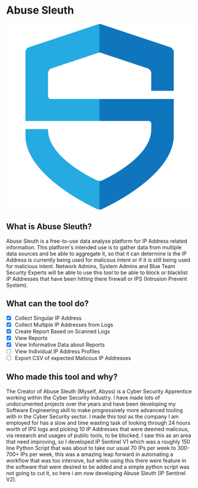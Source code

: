 # Abuse Sleuth

![Abuse Sleuth Logo](public/IP-Sentinel-01.png)

## What is Abuse Sleuth?

Abuse Sleuth is a free-to-use data analyse platform for IP Address related information. This platform's intended use is to gather data from multiple data sources and be able to aggregate it, so that it can determine is the IP Address is currently being used for malicous intent or if it is still being used for malicious intent. Network Admins, System Admins and Blue Team Security Experts will be able to use this tool to be able to block or blacklist IP Addresses that have been hitting there firewall or IPS (Intrusion Prevent System).

## What can the tool do?

-   [x] Collect Singular IP Address
-   [x] Collect Multiple IP Addresses from Logs
-   [x] Create Report Based on Scanned Logs
-   [x] View Reports
-   [x] View Informative Data about Reports
-   [ ] View Individual IP Address Profiles
-   [ ] Export CSV of expected Malicous IP Addresses

## Who made this tool and why?

The Creator of Abuse Sleuth (Myself, Abyss) is a Cyber Security Apprentice working within the Cyber Security industry. I have made lots of undocumented projects over the years and have been developing my Software Engineering skill to make progressively more advanced tooling with in the Cyber Security sector. I made this tool as the company I am employed for has a slow and time wasting task of looking through 24 hours worth of IPS logs and picking 10 IP Addresses that were deemed malicous, via research and usages of public tools, to be blocked, I saw this as an area that need improving, so I developed IP Sentinel V1 which was a roughly 150 line Python Script that was about to take our usual 70 IPs per week to 300-700+ IPs per week, this was a amazing leap forward in automating a workflow that was too intensive, but while using this there were feature in the software that were desired to be added and a simple python script was not going to cut it, so here i am now developing Abuse Sleuth (IP Sentinel V2).
